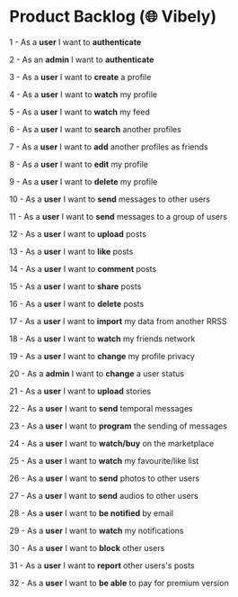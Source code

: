 # Product Backlog (🌐 Vibely)

1 - As a **user** I want to **authenticate**

2 - As an **admin** I want to **authenticate**

3 - As a **user** I want to **create** a profile

4 - As a **user** I want to **watch** my profile

5 - As a **user** I want to **watch** my feed

6 - As a **user** I want to **search** another profiles

7 - As a **user** I want to **add** another profiles as friends

8 - As a **user** I want to **edit** my profile

9 - As a **user** I want to **delete** my profile

10 - As a **user** I want to **send** messages to other users

11 - As a **user** I want to **send** messages to a group of users

12 - As a **user** I want to **upload** posts

13 - As a **user** I want to **like** posts

14 - As a **user** I want to **comment** posts

15 - As a **user** I want to **share** posts

16 - As a **user** I want to **delete** posts

17 - As a **user** I want to **import** my data from another RRSS

18 - As a **user** I want to **watch** my friends network

19 - As a **user** I want to **change** my profile privacy

20 - As a **admin** I want to **change** a user status

21 - As a **user** I want to **upload** stories

22 - As a **user** I want to **send** temporal messages

23 - As a **user** I want to **program** the sending of messages

24 - As a **user** I want to **watch/buy** on the marketplace

25 - As a **user** I want to **watch** my favourite/like list

26 - As a **user** I want to **send** photos to other users

27 - As a **user** I want to **send** audios to other users

28 - As a **user** I want to **be notified** by email

29 - As a **user** I want to **watch** my notifications

30 - As a **user** I want to **block** other users

31 - As a **user** I want to **report** other users's posts

32 - As a **user** I want to **be able** to pay for premium version